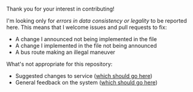 Thank you for your interest in contributing!

I'm looking only for *errors in data consistency or legality* to be reported here. This means that I welcome issues and pull requests to fix:

* A change I announced not being implemented in the file
* A change I implemented in the file not being announced
* A bus route making an illegal maneuver

What's not appropriate for this repository:

* Suggested changes to service ([which should go here](https://github.com/NXS-Detroit/NXS-Suggestions/issues))
* General feedback on the system ([which should go here](https://twitter.com/NXSBusDetroit))

